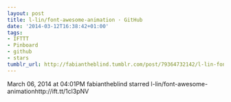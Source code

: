 ```yaml
---
layout: post
title: l-lin/font-awesome-animation · GitHub
date: '2014-03-12T16:38:42+01:00'
tags:
- IFTTT
- Pinboard
- github
- stars
tumblr_url: http://fabiantheblind.tumblr.com/post/79364732142/l-lin-font-awesome-animation-github
---
```

March 06, 2014 at 04:01PM
fabiantheblind starred l-lin/font-awesome-animationhttp://ift.tt/1cl3pNV
